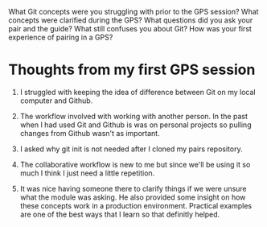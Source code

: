What Git concepts were you struggling with prior to the GPS session?
What concepts were clarified during the GPS?
What questions did you ask your pair and the guide?
What still confuses you about Git?
How was your first experience of pairing in a GPS?

# Thoughts from my first GPS session

1. I struggled with keeping the idea of difference between Git on my local computer and Github.

2. The workflow involved with working with another person. In the past when I had used Git and Github is was on personal projects so pulling changes from Github wasn't as important.

3. I asked why git init is not needed after I cloned my pairs repository.

4. The collaborative workflow is new to me but since we'll be using it so much I think I just need a little repetition.

5. It was nice having someone there to clarify things if we were unsure what the module was asking. He also provided some insight on how these concepts work in a production environment. Practical examples are one of the best ways that I learn so that definitly helped. 